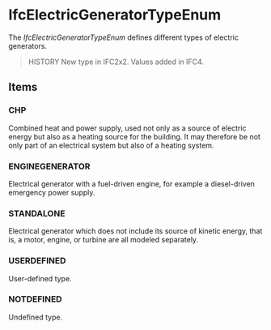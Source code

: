 # IfcElectricGeneratorTypeEnum

The _IfcElectricGeneratorTypeEnum_ defines different types of electric generators.

> HISTORY  New type in IFC2x2. Values added in IFC4.

## Items

### CHP
Combined heat and power supply, used not only as a source of electric energy but also as a heating source for the building. It may therefore be not only part of an electrical system but also of a heating system.

### ENGINEGENERATOR
Electrical generator with a fuel-driven engine, for example a diesel-driven emergency power supply.

### STANDALONE
Electrical generator which does not include its source of kinetic energy, that is, a motor, engine, or turbine are all modeled separately.

### USERDEFINED
User-defined type.

### NOTDEFINED
Undefined type.
